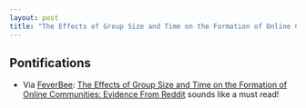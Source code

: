 ```yaml
---
layout: post
title: "The Effects of Group Size and Time on the Formation of Online Communities: Evidence From Reddit"
---
```

## Pontifications

* Via [FeverBee](https://www.feverbee.com/read-this/): [The Effects of Group Size and Time on the Formation of Online Communities: Evidence From Reddit](https://journals.sagepub.com/doi/pdf/10.1177/2056305118815908) sounds like a must read!